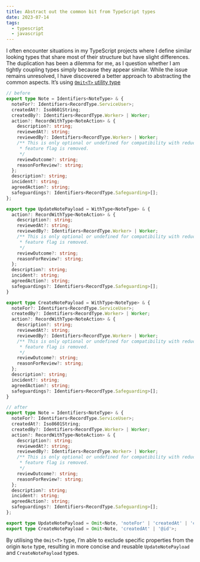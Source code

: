```yaml
---
title: Abstract out the common bit from TypeScript types
date: 2023-07-14
tags:
  - typescript
  - javascript
---
```


I often encounter situations in my TypeScript projects where I define similar looking types that share most of their structure but have slight differences. The duplication has been a dilemma for me, as I question whether I am tightly coupling types simply because they appear similar. While the issue remains unresolved, I have discovered a better approach to abstracting the common aspects. It’s using [`Omit<T>`](https://www.typescriptlang.org/docs/handbook/utility-types.html)[ utility type](https://www.typescriptlang.org/docs/handbook/utility-types.html)


```typescript
// before
export type Note = Identifiers<NoteType> & {
  noteFor?: Identifiers<RecordType.ServiceUser>;
  createdAt?: Iso8601String;
  createdBy?: Identifiers<RecordType.Worker> | Worker;
  action?: RecordWithType<NoteAction> & {
    description?: string;
    reviewedAt?: string;
    reviewedBy?: Identifiers<RecordType.Worker> | Worker;
    /** This is only optional or undefined for compatibility with reduce_triage_volume turned off. This should be required once that
     * feature flag is removed.
     */
    reviewOutcome?: string;
    reasonForReview?: string;
  };
  description?: string;
  incident?: string;
  agreedAction?: string;
  safeguardings?: Identifiers<RecordType.Safeguarding>[];
};

export type UpdateNotePayload = WithType<NoteType> & {
  action?: RecordWithType<NoteAction> & {
    description?: string;
    reviewedAt?: string;
    reviewedBy?: Identifiers<RecordType.Worker> | Worker;
    /** This is only optional or undefined for compatibility with reduce_triage_volume turned off. This should be required once that
     * feature flag is removed.
     */
    reviewOutcome?: string;
    reasonForReview?: string;
  };
  description?: string;
  incident?: string;
  agreedAction?: string;
  safeguardings?: Identifiers<RecordType.Safeguarding>[];
}

export type CreateNotePayload = WithType<NoteType> & {
  noteFor?: Identifiers<RecordType.ServiceUser>;
  createdBy?: Identifiers<RecordType.Worker> | Worker;
  action?: RecordWithType<NoteAction> & {
    description?: string;
    reviewedAt?: string;
    reviewedBy?: Identifiers<RecordType.Worker> | Worker;
    /** This is only optional or undefined for compatibility with reduce_triage_volume turned off. This should be required once that
     * feature flag is removed.
     */
    reviewOutcome?: string;
    reasonForReview?: string;
  };
  description?: string;
  incident?: string;
  agreedAction?: string;
  safeguardings?: Identifiers<RecordType.Safeguarding>[];
}
```


```typescript
// after
export type Note = Identifiers<NoteType> & {
  noteFor?: Identifiers<RecordType.ServiceUser>;
  createdAt?: Iso8601String;
  createdBy?: Identifiers<RecordType.Worker> | Worker;
  action?: RecordWithType<NoteAction> & {
    description?: string;
    reviewedAt?: string;
    reviewedBy?: Identifiers<RecordType.Worker> | Worker;
    /** This is only optional or undefined for compatibility with reduce_triage_volume turned off. This should be required once that
     * feature flag is removed.
     */
    reviewOutcome?: string;
    reasonForReview?: string;
  };
  description?: string;
  incident?: string;
  agreedAction?: string;
  safeguardings?: Identifiers<RecordType.Safeguarding>[];
};

export type UpdateNotePayload = Omit<Note, 'noteFor' | 'createdAt' | 'createdBy' | '@id'>;
export type CreateNotePayload = Omit<Note, 'createdAt' | '@id'>;
```


By utilising the `Omit<T>` type, I’m able to exclude specific properties from the origin `Note` type, resulting in more concise and reusable `UpdateNotePayload` and `CreateNotePayload` types.


